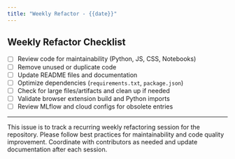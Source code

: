```yaml
---
title: "Weekly Refactor - {{date}}"
---
```


## Weekly Refactor Checklist

- [ ] Review code for maintainability (Python, JS, CSS, Notebooks)
- [ ] Remove unused or duplicate code
- [ ] Update README files and documentation
- [ ] Optimize dependencies (`requirements.txt`, `package.json`)
- [ ] Check for large files/artifacts and clean up if needed
- [ ] Validate browser extension build and Python imports
- [ ] Review MLflow and cloud configs for obsolete entries

---
This issue is to track a recurring weekly refactoring session for the repository. Please follow best practices for maintainability and code quality improvement. Coordinate with contributors as needed and update documentation after each session.